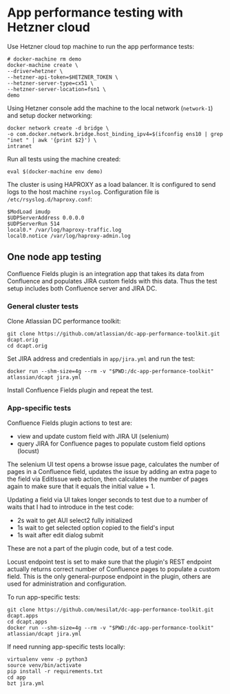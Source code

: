 # App performance testing with Hetzner cloud

Use Hetzner cloud top machine to run the app performance tests:

```
# docker-machine rm demo
docker-machine create \
--driver=hetzner \
--hetzner-api-token=$HETZNER_TOKEN \
--hetzner-server-type=cx51 \
--hetzner-server-location=fsn1 \
demo
```
Using Hetzner console add the machine to the local network (`network-1`)
and setup docker networking:
```
docker network create -d bridge \
-o com.docker.network.bridge.host_binding_ipv4=$(ifconfig ens10 | grep "inet " | awk '{print $2}') \
intranet
```
Run all tests using the machine created:
```
eval $(docker-machine env demo)
```
The cluster is using HAPROXY as a load balancer. It is configured to send logs
to the host machine `rsyslog`. Configuration file is `/etc/rsyslog.d/haproxy.conf`:
```
$ModLoad imudp
$UDPServerAddress 0.0.0.0
$UDPServerRun 514
local0.* /var/log/haproxy-traffic.log
local0.notice /var/log/haproxy-admin.log
```

## One node app testing

Confluence Fields plugin is an integration app that takes its data from
Confluence and populates JIRA custom fields with this data. Thus the test
setup includes both Confluence server and JIRA DC.

### General cluster tests

Clone Atlassian DC performance toolkit:
```
git clone https://github.com/atlassian/dc-app-performance-toolkit.git dcapt.orig
cd dcapt.orig
```
Set JIRA address and credentials in `app/jira.yml` and run the test:
```
docker run --shm-size=4g --rm -v "$PWD:/dc-app-performance-toolkit" atlassian/dcapt jira.yml
```
Install Confluence Fields plugin and repeat the test.

### App-specific tests

Confluence Fields plugin actions to test are:

- view and update custom field with JIRA UI (selenium)
- query JIRA for Confluence pages to populate custom field options (locust)

The selenium UI test opens a browse issue page, calculates the number of pages
in a Confluence field, updates the issue by adding an extra page to the field
via EditIssue web action, then calculates the number of pages again to make
sure that it equals the initial value + 1.

Updating a field via UI takes longer seconds to test due to a number of waits
that I had to introduce in the test code:

- 2s wait to get AUI select2 fully initialized
- 1s wait to get selected option copied to the field's input
- 1s wait after edit dialog submit

These are not a part of the plugin code, but of a test code.

Locust endpoint test is set to make sure that the plugin's REST endpoint actually
returns correct number of Confluence pages to populate a custom field. This is
the only general-purpose endpoint in the plugin, others are used for administration
and configuration.

To run app-specific tests:
```
git clone https://github.com/mesilat/dc-app-performance-toolkit.git dcapt.apps
cd dcapt.apps
docker run --shm-size=4g --rm -v "$PWD:/dc-app-performance-toolkit" atlassian/dcapt jira.yml
```
If need running app-specific tests locally:
```
virtualenv venv -p python3
source venv/bin/activate
pip install -r requirements.txt
cd app
bzt jira.yml
```
